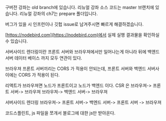 구버전 강좌는 old branch에 있습니다.
리뉴얼 강좌 소스 코드는 master 브랜치에 있습니다.
리뉴얼 강좌의 ch7는 prepare 폴더입니다.

버그가 있을 시 인프런이나 깃헙 issue로 남겨주시면 빠르게 해결하겠습니다.

[https://nodebird.com](https://nodebird.com)에서 실제 실행 결과물을 확인하실 수 있습니다.


<!-- 서버사이드 렌더링 -->
서버사이드 렌더링이란 프론트 서버와 브라우져에서만 일어나는게 아니라 뒤에 백앤드 서버 데이터 베이스 까지 모두 연관이 있다.


브라우져 프론트 서버끼리는 CORS 가 적용이 안되는데, 프론트 서버와 백엔드 서버사이에는 CORS 가 적용이 된다.

리액트가 브라우져면 노드가 프론트이고 노드가 백엔드 이다.
CSR 은 브라우져-> 프론트 서버-> 브라우져      브라우져-> 백앤드 서버-> 브라우져

서버사이드 렌더링 브라우져-> 프론트 서버-> 백엔드 서버-> 프론트 서버 -> 브라우져 

코드스플린트, js 파일을 쪼개서 블로그에 대한 js만 받아온다. 
